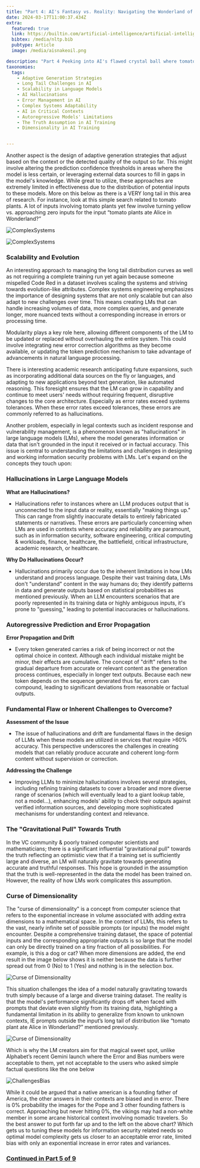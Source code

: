 ```yaml
---
title: "Part 4: AI's Fantasy vs. Reality: Navigating the Wonderland of Language Models"
date: 2024-03-17T11:00:37.434Z
extra:
  featured: true
  link: https://builtin.com/artificial-intelligence/artificial-intelligence-cybersecurity
  bibtex: /media/nltp.bib
  pubtype: Article
  image: /media/aisnakeoil.png

description: "Part 4 Peeking into AI's flawed crystal ball where tomato plants dine in Wonderland and models dream up legal advice. Is AI's promise just a mirage in a desert of data, leading us astray with every guess?"
taxonomies:
  tags:
    - Adaptive Generation Strategies
    - Long Tail Challenges in AI
    - Scalability in Language Models
    - AI Hallucinations
    - Error Management in AI
    - Complex Systems Adaptability
    - AI in Critical Contexts
    - Autoregressive Models' Limitations
    - The Truth Assumption in AI Training
    - Dimensionality in AI Training


---
```

Another aspect is the design of adaptive generation strategies that adjust based on the context or the detected quality of the output so far. This might involve altering the prediction confidence thresholds in areas where the model is less certain, or leveraging external data sources to fill in gaps in the model's knowledge.  While great to utilize, these approaches are extremely limited in effectiveness due to the distribution of potential inputs to these models.  More on this below as there is a VERY long tail in this area of research.  For instance, look at this simple search related to tomato plants.  A lot of inputs involving tomato plants yet few involve turning yellow vs. approaching zero inputs for the input “tomato plants ate Alice in Wonderland?”  

![ComplexSystems](/media/longtail.png)

![ComplexSystems](/media/longtail2.png)

### **Scalability and Evolution**

An interesting approach to managing the long tail distribution curves as well as not requiring a complete training run yet again because someone mispelled Code Red in a dataset involves scaling the systems and striving towards evolution-like attributes.  Complex systems engineering emphasizes the importance of designing systems that are not only scalable but can also adapt to new challenges over time. This means creating LMs that can handle increasing volumes of data, more complex queries, and generate longer, more nuanced texts without a corresponding increase in errors or processing time.

Modularity plays a key role here, allowing different components of the LM to be updated or replaced without overhauling the entire system. This could involve integrating new error correction algorithms as they become available, or updating the token prediction mechanism to take advantage of advancements in natural language processing.  

There is interesting academic research anticipating future expansions, such as incorporating additional data sources on the fly or languages, and adapting to new applications beyond text generation, like automated reasoning. This foresight ensures that the LM can grow in capability and continue to meet users' needs without requiring frequent, disruptive changes to the core architecture.  Especially as error rates exceed systems tolerances.  When these error rates exceed tolerances, these errors are commonly referred to as hallucinations.

Another problem, especially in legal contexts such as incident response and vulnerability management, is a phenomenon known as "hallucinations" in large language models (LMs), where the model generates information or data that isn't grounded in the input it received or in factual accuracy. This issue is central to understanding the limitations and challenges in designing and working information security problems with LMs. Let's expand on the concepts they touch upon:

### **Hallucinations in Large Language Models**

**What are Hallucinations?**

- Hallucinations refer to instances where an LLM produces output that is unconnected to the input data or reality, essentially "making things up." This can range from slightly inaccurate details to entirely fabricated statements or narratives. These errors are particularly concerning when LMs are used in contexts where accuracy and reliability are paramount, such as in information security, software engineering, critical computing & workloads, finance, healthcare, the battlefield, critical infrastructure, academic research, or healthcare.

**Why Do Hallucinations Occur?**

- Hallucinations primarily occur due to the inherent limitations in how LMs understand and process language. Despite their vast training data, LMs don't "understand" content in the way humans do; they identify patterns in data and generate outputs based on statistical probabilities as mentioned previously. When an LLM encounters scenarios that are poorly represented in its training data or highly ambiguous inputs, it's prone to "guessing," leading to potential inaccuracies or hallucinations.

### **Autoregressive Prediction and Error Propagation**

**Error Propagation and Drift**

- Every token generated carries a risk of being incorrect or not the optimal choice in context. Although each individual mistake might be minor, their effects are cumulative. The concept of "drift" refers to the gradual departure from accurate or relevant content as the generation process continues, especially in longer text outputs. Because each new token depends on the sequence generated thus far, errors can compound, leading to significant deviations from reasonable or factual outputs.

### **Fundamental Flaw or Inherent Challenges to Overcome?**

**Assessment of the Issue**

- The issue of hallucinations and drift are fundamental flaws in the design of LLMs when these models are utilized in services that require >60% accuracy. This perspective underscores the challenges in creating models that can reliably produce accurate and coherent long-form content without supervision or correction.

**Addressing the Challenge**

- Improving LLMs to minimize hallucinations involves several strategies, including refining training datasets to cover a broader and more diverse range of scenarios (which will eventually lead to a giant lookup table, not a model…), enhancing models' ability to check their outputs against verified information sources, and developing more sophisticated mechanisms for understanding context and relevance.

### **The "Gravitational Pull" Towards Truth**

In the VC community & poorly trained computer scientists and mathematicians; there is a significant influential "gravitational pull" towards the truth reflecting an optimistic view that if a training set is sufficiently large and diverse, an LM will naturally gravitate towards generating accurate and truthful responses. This hope is grounded in the assumption that the truth is well-represented in the data the model has been trained on. However, the reality of how LMs work complicates this assumption.

### **Curse of Dimensionality**

The "curse of dimensionality" is a concept from computer science that refers to the exponential increase in volume associated with adding extra dimensions to a mathematical space. In the context of LLMs, this refers to the vast, nearly infinite set of possible prompts (or inputs) the model might encounter. Despite a comprehensive training dataset, the space of potential inputs and the corresponding appropriate outputs is so large that the model can only be directly trained on a tiny fraction of all possibilities.  For example, is this a dog or cat?  When more dimensions are added, the end result in the image below shows it is neither because the data is further spread out from 0 (No) to 1 (Yes) and nothing is in the selection box.

![Curse of Dimensionality](/media/cursedimension.png)

This situation challenges the idea of a model naturally gravitating towards truth simply because of a large and diverse training dataset. The reality is that the model's performance significantly drops off when faced with prompts that deviate even slightly from its training data, highlighting a fundamental limitation in its ability to generalize from known to unknown contexts, IE prompts outside the input’s long tail of distribution like “tomato plant ate Alice in Wonderland?” mentioned previously.  

![Curse of Dimensionality](/media/optimaldrift.png)

Which is why the LM creators aim for that magical sweet spot, unlike Alphabet’s recent Gemini launch where the Error and Bias numbers were acceptable to them, yet not acceptable to the users who asked simple factual questions like the one below

![ChallengesBias](/media/geminilaunch.png)

While it could be argued that a native american is a founding father of America, the other answers in their contexts are biased and in error.   There is 0% probability the images for the Pope and 3 other founding fathers is correct.  Approaching but never hitting 0%, the vikings may had a non-white member in some arcane historical context involving nomadic travelers.  So the best answer to put forth far up and to the left on the above chart?  Which gets us to tuning these models for information security related needs so optimal model complexity gets us closer to an acceptable error rate, limited bias with only an exponential increase in error rates and variances.

### [Continued in Part 5 of 9](../snake-oil5/)
